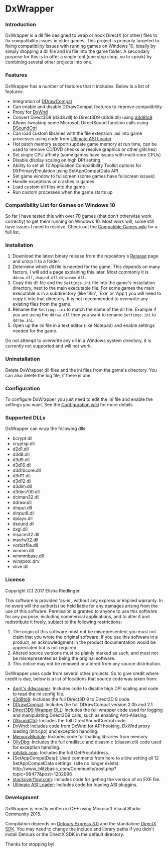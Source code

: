 # DxWrapper
### Introduction
DxWrapper is a dll file designed to wrap or hook DirectX (or other) files to fix compatibility issues in older games.  This project is primarily targeted to fixing compatibility issues with running games on Windows 10, ideally by simply dropping a dll file and ini file into the game folder.  A secondary purpose for this is to offer a single tool (one stop shop, so to speak) by combining several other projects into one.

### Features
DxWrapper has a number of features that it includes.  Below is a list of features:

 - Integration of [DDrawCompat](https://github.com/narzoul/DDrawCompat/)
 - Can enable and disable DDrawCompat features to improve compatibility
 - Proxy for [DxWnd](https://sourceforge.net/projects/dxwnd/)
 - Convert Direct3D8 (d3d8.dll) to Direct3D9 (d3d9.dll) using [d3d8to9](https://github.com/crosire/d3d8to9)
 - Allows tweaking some Microsoft DirectSound function calls using [DSoundCtrl](http://www.bockholdt.com/dsc/)
 - Can load custom libraries with the file extension .asi into game processes using code from [Ultimate ASI Loader](https://github.com/ThirteenAG/Ultimate-ASI-Loader)
 - Hot patch memory support (update game memory at run time, can be used to remove CD/DVD checks or resolve graphics or other glitches)
 - Set single CPU affinity (some games have issues with multi-core CPUs)
 - Disable display scaling on high DPI setting
 - Ability to set all 12 Application Compatibility Toolkit options for DXPrimaryEmulation using SetAppCompatData API
 - Set game window to fullscreen (some games have fullscreen issues)
 - Handle exceptions or crashes in games
 - Load custom dll files into the game
 - Run custom processes when the game starts up
 
### Compatibility List for Games on Windows 10
So far I have tested this with over 70 games (that don't otherwise work correctly) to get them running on Windows 10.  Most work will, some still have issues I need to resolve.  Check out the [Compatible Games wiki](https://github.com/elishacloud/dxwrapper/wiki/Compatible-Games) for a full list.

### Installation

1. Download the latest binary release from the repository's [Release](https://github.com/elishacloud/dxwrapper/releases) page and unzip it to a folder.
2. Determine which dll file is needed for the game.  This depends on many factors, I will add a page explaining this later.  Most commonly it is `ddraw.dll`, `dsound.dll` or `winmm.dll`.
3. Copy this dll file and the `Settings.ini` file into the game's installation directory, next to the main executable file.  For some games the main executable is in a subdirectory (like 'Bin', 'Exe' or 'App') you will need to copy it into that directory.  It is not recommended to overwrite any existing files from the game.
4. Rename the `Settings.ini` to match the name of the dll file.  Example if you are using the `ddraw.dll` then you want to rename `Settings.ini` to `ddraw.ini`.
5. Open up the ini file in a text editor (like Notepad) and enable settings needed for the game.

Do not attempt to overwrite any dll in a Windows system directory, it is currently not supported and will not work.

### Uninstallation

Delete DxWrapper dll files and the ini files from the game's directory. You can also delete the log file, if there is one.

### Configuration

To configure DxWrapper you just need to edit the ini file and enable the settings you want.  See the [Configuration wiki](https://github.com/elishacloud/dxwrapper/wiki/Configuration) for more details.

### Supported DLLs

DxWrapper can wrap the following dlls:
 - bcrypt.dll
 - cryptsp.dll
 - d2d1.dll
 - d3d8.dll
 - d3d9.dll
 - d3d10.dll
 - d3d10core.dll
 - d3d11.dll
 - d3d12.dll
 - d3dim.dll
 - d3dim700.dll
 - dciman32.dll
 - ddraw.dll
 - dinput.dll
 - dinput8.dll
 - dplayx.dll
 - dsound.dll
 - dxgi.dll
 - msacm32.dll
 - msvfw32.dll
 - vorbisfile.dll
 - winmm.dll
 - winmmbase.dll
 - winspool.drv
 - xlive.dll

### License
Copyright (C) 2017 Elisha Riedlinger

This software is provided 'as-is', without any express or implied warranty. In no event will the author(s) be held liable for any damages arising from the use of this software. Permission is granted to anyone to use this software for any purpose, including commercial applications, and to alter it and redistribute it freely, subject to the following restrictions:

1. The origin of this software must not be misrepresented; you must not claim that you wrote the original software. If you use this software in a product, an acknowledgment in the product documentation would be appreciated but is not required.
2. Altered source versions must be plainly marked as such, and must not be misrepresented as being the original software.
3. This notice may not be removed or altered from any source distribution.

DxWrapper uses code from several other projects. So to give credit where credit is due, below is a list of locations that source code was taken from:

 - [Aqrit's ddwrapper](http://bitpatch.com/ddwrapper.html): Includes code to disable high DPI scaling and code to read the ini config file.
 - [d3d8to9](https://github.com/crosire/d3d8to9): Includes the full Direct3D 8 to Direct3D 9 code.
 - [DDrawCompat](https://github.com/narzoul/DDrawCompat/): Includes the full DDrawCompat version 2.0b and 2.1.
 - [Direct3D9 Wrapper DLL](https://gist.github.com/shaunlebron/3854bf4eec5bec297907): Includes the full wrapper code used for logging and manipulating Direct3D9 calls, such as enabling Anti-Aliasing.
 - [DSoundCtrl](https://github.com/nRaecheR/DirectSoundControl): Includes the full DirectSoundControl code.
 - [DxWnd](https://sourceforge.net/projects/dxwnd/): Includes code from DxWnd for API hooking, DxWnd proxy loading (init.cpp) and exception handling.
 - [MemoryModule](https://github.com/fancycode/MemoryModule): Includes code for loading libraries from memory.
 - [OllyDbg](http://www.ollydbg.de/): Includes the full cmdlist.c and disasm.c (disasm.dll) code used for exception handling.
 - [rohitab.com](http://www.rohitab.com/discuss/topic/40594-parsing-pe-export-table/): Includes the full GetProcAddress.
 - [SetAppCompatData]: Used comments from here to allow setting all 12 SetAppCompatData settings. (site no longer exists):  http://www_blitzbasic_com/Community/post.php?topic=99477&post=1202996
 - [stackoverflow.com](https://stackoverflow.com/questions/940707/how-do-i-programmatically-get-the-version-of-a-dll-or-exe-file): Includes code for getting the version of an EXE file.
 - [Ultimate ASI Loader](https://github.com/ThirteenAG/Ultimate-ASI-Loader): Includes code for loading ASI pluggins.

### Development
DxWrapper is mostly written in C++ using Microsoft Visual Studio Community 2015.

Compilation depends on [Detours Express 3.0](http://research.microsoft.com/en-us/projects/detours/) and the standalone [DirectX SDK](https://www.microsoft.com/en-us/download/details.aspx?id=6812). You may need to change the include and library paths if you didn't install Detours or the DirectX SDK in the default directory.

Thanks for stopping by!